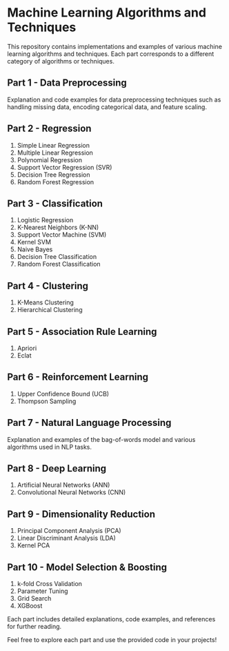 # Machine Learning Algorithms and Techniques

This repository contains implementations and examples of various machine learning algorithms and techniques. Each part corresponds to a different category of algorithms or techniques.

## Part 1 - Data Preprocessing

Explanation and code examples for data preprocessing techniques such as handling missing data, encoding categorical data, and feature scaling.

## Part 2 - Regression

1. Simple Linear Regression
2. Multiple Linear Regression
3. Polynomial Regression
4. Support Vector Regression (SVR)
5. Decision Tree Regression
6. Random Forest Regression

## Part 3 - Classification

1. Logistic Regression
2. K-Nearest Neighbors (K-NN)
3. Support Vector Machine (SVM)
4. Kernel SVM
5. Naive Bayes
6. Decision Tree Classification
7. Random Forest Classification

## Part 4 - Clustering

1. K-Means Clustering
2. Hierarchical Clustering

## Part 5 - Association Rule Learning

1. Apriori
2. Eclat

## Part 6 - Reinforcement Learning

1. Upper Confidence Bound (UCB)
2. Thompson Sampling

## Part 7 - Natural Language Processing

Explanation and examples of the bag-of-words model and various algorithms used in NLP tasks.

## Part 8 - Deep Learning

1. Artificial Neural Networks (ANN)
2. Convolutional Neural Networks (CNN)

## Part 9 - Dimensionality Reduction

1. Principal Component Analysis (PCA)
2. Linear Discriminant Analysis (LDA)
3. Kernel PCA

## Part 10 - Model Selection & Boosting

1. k-fold Cross Validation
2. Parameter Tuning
3. Grid Search
4. XGBoost

Each part includes detailed explanations, code examples, and references for further reading.

Feel free to explore each part and use the provided code in your projects!
